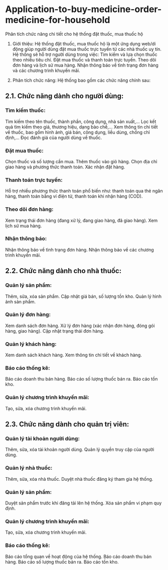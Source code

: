 # Application-to-buy-medicine-order-medicine-for-household

Phân tích chức năng chi tiết cho hệ thống đặt thuốc, mua thuốc hộ
1. Giới thiệu:
Hệ thống đặt thuốc, mua thuốc hộ là một ứng dụng web/di động giúp người dùng đặt mua thuốc trực tuyến từ các nhà thuốc uy tín. Hệ thống sẽ hỗ trợ người dùng trong việc:
Tìm kiếm và lựa chọn thuốc theo nhiều tiêu chí.
Đặt mua thuốc và thanh toán trực tuyến.
Theo dõi đơn hàng và lịch sử mua hàng.
Nhận thông báo về tình trạng đơn hàng và các chương trình khuyến mãi.

2. Phân tích chức năng:
Hệ thống bao gồm các chức năng chính sau:

## 2.1. Chức năng dành cho người dùng:

### Tìm kiếm thuốc:
Tìm kiếm theo tên thuốc, thành phần, công dụng, nhà sản xuất,...
Lọc kết quả tìm kiếm theo giá, thương hiệu, dạng bào chế,...
Xem thông tin chi tiết về thuốc, bao gồm hình ảnh, giá bán, công dụng, liều dùng, chống chỉ định,...
Đọc đánh giá của người dùng về thuốc.

### Đặt mua thuốc:
Chọn thuốc và số lượng cần mua.
Thêm thuốc vào giỏ hàng.
Chọn địa chỉ giao hàng và phương thức thanh toán.
Xác nhận đặt hàng.

### Thanh toán trực tuyến:
Hỗ trợ nhiều phương thức thanh toán phổ biến như: thanh toán qua thẻ ngân hàng, thanh toán bằng ví điện tử, thanh toán khi nhận hàng (COD).

### Theo dõi đơn hàng:
Xem trạng thái đơn hàng (đang xử lý, đang giao hàng, đã giao hàng).
Xem lịch sử mua hàng.

### Nhận thông báo:
Nhận thông báo về tình trạng đơn hàng.
Nhận thông báo về các chương trình khuyến mãi.

## 2.2. Chức năng dành cho nhà thuốc:

### Quản lý sản phẩm:
Thêm, sửa, xóa sản phẩm.
Cập nhật giá bán, số lượng tồn kho.
Quản lý hình ảnh sản phẩm.

### Quản lý đơn hàng:
Xem danh sách đơn hàng.
Xử lý đơn hàng (xác nhận đơn hàng, đóng gói hàng, giao hàng).
Cập nhật trạng thái đơn hàng.

### Quản lý khách hàng:
Xem danh sách khách hàng.
Xem thông tin chi tiết về khách hàng.

### Báo cáo thống kê:
Báo cáo doanh thu bán hàng.
Báo cáo số lượng thuốc bán ra.
Báo cáo tồn kho.

### Quản lý chương trình khuyến mãi:
Tạo, sửa, xóa chương trình khuyến mãi.

## 2.3. Chức năng dành cho quản trị viên:

### Quản lý tài khoản người dùng:
Thêm, sửa, xóa tài khoản người dùng.
Quản lý quyền truy cập của người dùng.

### Quản lý nhà thuốc:
Thêm, sửa, xóa nhà thuốc.
Duyệt nhà thuốc đăng ký tham gia hệ thống.

### Quản lý sản phẩm:
Duyệt sản phẩm trước khi đăng tải lên hệ thống.
Xóa sản phẩm vi phạm quy định.

### Quản lý chương trình khuyến mãi:
Tạo, sửa, xóa chương trình khuyến mãi.

### Báo cáo thống kê:
Báo cáo tổng quan về hoạt động của hệ thống.
Báo cáo doanh thu bán hàng.
Báo cáo số lượng thuốc bán ra.
Báo cáo tồn kho.
